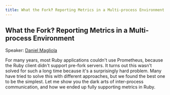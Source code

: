 ```yaml
---
title: What the Fork‽ Reporting Metrics in a Multi-process Environment
---
```


## What the Fork‽ Reporting Metrics in a Multi-process Environment

Speaker: [Daniel Magliola](/2019-munich/speakers/daniel-magliola/)


For many years, most Ruby applications couldn't use Prometheus, because the Ruby client didn't support pre-fork servers. It turns out this wasn't solved for such a long time because it's a surprisingly hard problem. Many have tried to solve this with different approaches, but we found the best one to be the simplest. Let me show you the dark arts of inter-process communication, and how we ended up fully supporting metrics in Ruby.
